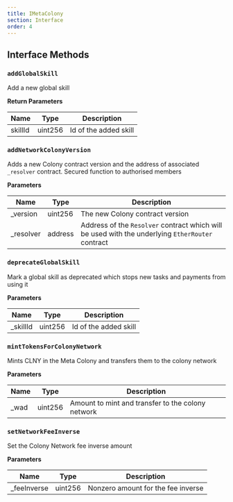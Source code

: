 ```yaml
---
title: IMetaColony
section: Interface
order: 4
---
```


  
## Interface Methods

### `addGlobalSkill`

Add a new global skill


**Return Parameters**

|Name|Type|Description|
|---|---|---|
|skillId|uint256|Id of the added skill

### `addNetworkColonyVersion`

Adds a new Colony contract version and the address of associated `_resolver` contract. Secured function to authorised members

**Parameters**

|Name|Type|Description|
|---|---|---|
|_version|uint256|The new Colony contract version
|_resolver|address|Address of the `Resolver` contract which will be used with the underlying `EtherRouter` contract


### `deprecateGlobalSkill`

Mark a global skill as deprecated which stops new tasks and payments from using it

**Parameters**

|Name|Type|Description|
|---|---|---|
|_skillId|uint256|Id of the added skill


### `mintTokensForColonyNetwork`

Mints CLNY in the Meta Colony and transfers them to the colony network

**Parameters**

|Name|Type|Description|
|---|---|---|
|_wad|uint256|Amount to mint and transfer to the colony network


### `setNetworkFeeInverse`

Set the Colony Network fee inverse amount

**Parameters**

|Name|Type|Description|
|---|---|---|
|_feeInverse|uint256|Nonzero amount for the fee inverse